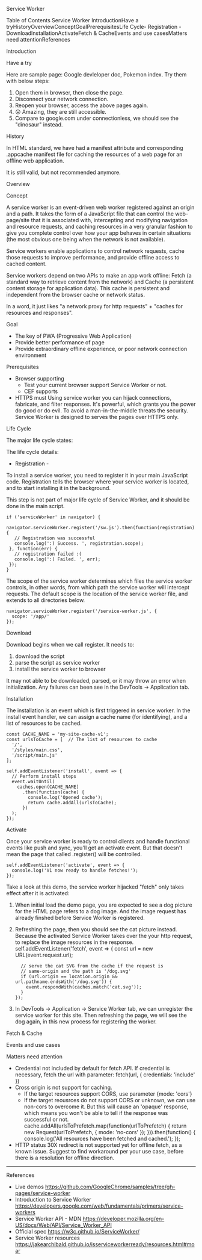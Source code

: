Service Worker 

Table of Contents Service Worker IntroductionHave a tryHistoryOverviewConceptGoalPrerequisitesLife Cycle- Registration -DownloadInstallationActivateFetch & CacheEvents and use casesMatters need attentionReferences



Introduction

Have a try

Here are sample page: Google devleloper doc, Pokemon index. Try them with below steps:

1. Open them in browser, then close the page.
2. Disconnect your network connection.
3. Reopen your browser, access the above pages again. 
4. 😲 Amazing, they are still accessible.
5. Compare to google.com under connectionless, we should see the "dinosaur" instead.

History

In HTML standard, we have had a manifest attribute and corresponding .appcache manifest file for caching the resources of a web page for an offline web application.

It is still valid, but not recommended anymore. 



Overview

Concept

A service worker is an event-driven web worker registered against an origin and a path. It takes the form of a JavaScript file that can control the web-page/site that it is associated with, intercepting and modifying navigation and resource requests, and caching resources in a very granular fashion to give you complete control over how your app behaves in certain situations (the most obvious one being when the network is not available).

Service workers enable applications to control network requests, cache those requests to improve performance, and provide offline access to cached content.

Service workers depend on two APIs to make an app work offline: Fetch (a standard way to retrieve content from the network) and Cache (a persistent content storage for application data). This cache is persistent and independent from the browser cache or network status.

In a word, it just likes "a network proxy for http requests"  +  "caches for resources and responses".

Goal

- The key of PWA (Progressive Web Application)
- Provide better performance of page
- Provide extraordinary offline experience, or poor network connection environment

Prerequisites

- Browser supporting
  - Test your current browser support Service Worker or not.
  - CEF supports
- HTTPS must
  Using service worker you can hijack connections, fabricate, and filter responses. 
It's powerful, which grants you the power do good or do evil. To avoid a man-in-the-middle threats the security. Service Worker is designed to serves the pages over HTTPS only.
   

Life Cycle



The major life cycle states:



The life cycle details:





- Registration -

To install a service worker, you need to register it in your main JavaScript code. Registration tells the browser where your service worker is located, and to start installing it in the background. 

This step is not part of major life cycle of Service Worker, and it should be done in the main script. 

    if ('serviceWorker' in navigator) {
     navigator.serviceWorker.register('/sw.js').then(function(registration) {
       // Registration was successful
       console.log(':) Success. ', registration.scope);
     }, function(err) {
       // registration failed :(
       console.log(':( Failed. ', err);
     });
    }

The scope of the service worker determines which files the service worker controls, in other words, from which path the service worker will intercept requests. The default scope is the location of the service worker file, and extends to all directories below. 

    navigator.serviceWorker.register('/service-worker.js', {
      scope: '/app/'
    });



Download

Download begins when we call register. It needs to:
  1)  download the script
  2)  parse the script as service worker
  3)  install the service worker to browser

  It may not able to be downloaded, parsed, or it may throw an error when initialization. Any failures can been see in the DevTools -> Application tab.







Installation

The installation is an event which is first triggered in service worker. 
In the install event handler, we can assign a cache name (for identifying), and a list of resources to be cached.

    const CACHE_NAME = 'my-site-cache-v1';
    const urlsToCache = [  // The list of resources to cache
      '/',
      '/styles/main.css',
      '/script/main.js'
    ];
    
    self.addEventListener('install', event => {
      // Perform install steps
      event.waitUntil(
        caches.open(CACHE_NAME)
          .then(function(cache) {
            console.log('Opened cache');
            return cache.addAll(urlsToCache);
          })
      );
    });



Activate

Once your service worker is ready to control clients and handle functional events like push and sync, you'll get an activate event. But that doesn't mean the page that called .register() will be controlled.

    self.addEventListener('activate', event => {
      console.log('V1 now ready to handle fetches!');
    });



Take a look at this demo, the service worker hijacked "fetch" only takes effect after it is activated:

1. When initial load the demo page, you are expected to see a dog picture for the HTML page refers to a dog image. And the image request has already finshed before Service Worker is registered.
2. Refreshing the page, then you should see the cat picture instead. Because the activated Service Worker takes over the your http request, to replace the image resources in the response.
       self.addEventListener('fetch', event => {
         const url = new URL(event.request.url);
       
         // serve the cat SVG from the cache if the request is
         // same-origin and the path is '/dog.svg'
         if (url.origin == location.origin && url.pathname.endsWith('/dog.svg')) {
           event.respondWith(caches.match('cat.svg'));
         }
       });
3. In DevTools -> Application -> Service Worker tab, we can unregister the service worker for this site. 
   Then refreshing the page, we will see the dog again, in this new process for registering the worker.
   



Fetch & Cache







Events and use cases







Matters need attention

- Credential not included by default for fetch API.
  If credential is necessary, fetch the url with parameter:
      fetch(url, {
        credentials: 'include'
      })
- Cross origin is not support for caching. 
  - If the target resources support CORS, use parameter {mode: 'cors'} 
  - If the target reousrces do not support CORS or unknown, we can use non-cors to overcome it. 
    But this will cause an 'opaque' response, which means you won't be able to tell if the response was successful or not.
        cache.addAll(urlsToPrefetch.map(function(urlToPrefetch) {
          return new Request(urlToPrefetch, { mode: 'no-cors' });
        })).then(function() {
          console.log('All resources have been fetched and cached.');
        });
- HTTP status 30X redirect is not supported yet for offline fetch, as a known issue.
  Suggest to find workaround per your use case, before there is a resolution for offline direction.

---

References

- Live demos
  https://github.com/GoogleChrome/samples/tree/gh-pages/service-worker
- Introduction to Service Worker
  https://developers.google.com/web/fundamentals/primers/service-workers
- Service Worker API - MDN
  https://developer.mozilla.org/en-US/docs/Web/API/Service_Worker_API
- Official spec
  https://w3c.github.io/ServiceWorker/
- Service Worker resources
  https://jakearchibald.github.io/isserviceworkerready/resources.html#moar


